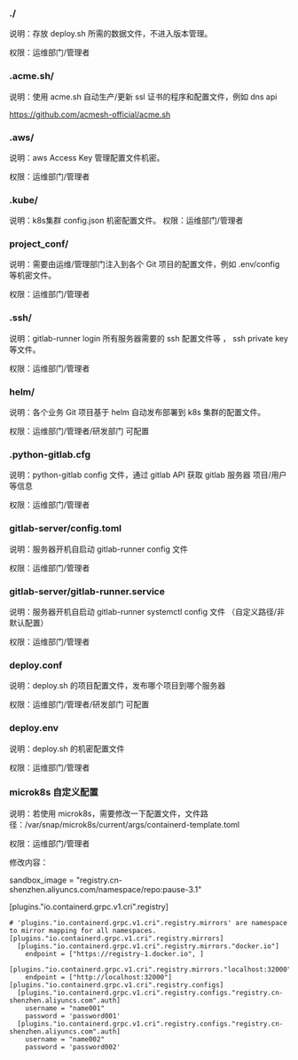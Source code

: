 ### ./
说明：存放 deploy.sh 所需的数据文件，不进入版本管理。

权限：运维部门/管理者

### .acme.sh/
说明：使用 acme.sh 自动生产/更新 ssl 证书的程序和配置文件，例如 dns api

https://github.com/acmesh-official/acme.sh

### .aws/
说明：aws Access Key 管理配置文件机密。

权限：运维部门/管理者

### .kube/
说明：k8s集群 config.json 机密配置文件。
权限：运维部门/管理者

### project_conf/
说明：需要由运维/管理部门注入到各个 Git 项目的配置文件，例如 .env/config 等机密文件。

权限：运维部门/管理者

### .ssh/
说明：gitlab-runner login 所有服务器需要的 ssh 配置文件等 ， ssh private key 等文件。

权限：运维部门/管理者

### helm/
说明：各个业务 Git 项目基于 helm 自动发布部署到 k8s 集群的配置文件。

权限：运维部门/管理者/研发部门 可配置

### .python-gitlab.cfg
说明：python-gitlab config 文件，通过 gitlab API 获取 gitlab 服务器 项目/用户等信息

权限：运维部门/管理者

### gitlab-server/config.toml
说明：服务器开机自启动 gitlab-runner config 文件

权限：运维部门/管理者

### gitlab-server/gitlab-runner.service
说明：服务器开机自启动 gitlab-runner systemctl config 文件 （自定义路径/非默认配置）

权限：运维部门/管理者

### deploy.conf
说明：deploy.sh 的项目配置文件，发布哪个项目到哪个服务器

权限：运维部门/管理者/研发部门 可配置

### deploy.env
说明：deploy.sh 的机密配置文件

权限：运维部门/管理者

### microk8s 自定义配置
说明：若使用 microk8s，需要修改一下配置文件，文件路径：/var/snap/microk8s/current/args/containerd-template.toml

权限：运维部门/管理者

修改内容：

  sandbox_image = "registry.cn-shenzhen.aliyuncs.com/namespace/repo:pause-3.1"

  [plugins."io.containerd.grpc.v1.cri".registry]

    # 'plugins."io.containerd.grpc.v1.cri".registry.mirrors' are namespace to mirror mapping for all namespaces.
    [plugins."io.containerd.grpc.v1.cri".registry.mirrors]
      [plugins."io.containerd.grpc.v1.cri".registry.mirrors."docker.io"]
        endpoint = ["https://registry-1.docker.io", ]
      [plugins."io.containerd.grpc.v1.cri".registry.mirrors."localhost:32000"]
        endpoint = ["http://localhost:32000"]
    [plugins."io.containerd.grpc.v1.cri".registry.configs]
      [plugins."io.containerd.grpc.v1.cri".registry.configs."registry.cn-shenzhen.aliyuncs.com".auth]
        username = "name001"
        password = 'password001'
      [plugins."io.containerd.grpc.v1.cri".registry.configs."registry.cn-shenzhen.aliyuncs.com".auth]
        username = "name002"
        password = 'password002'